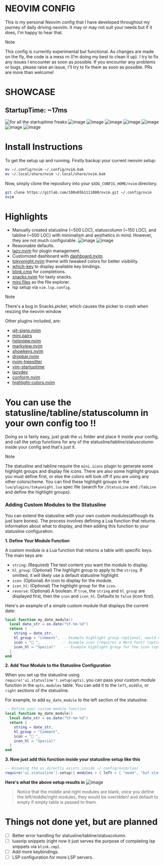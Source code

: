 # NEOVIM CONFIG
This is my personal Neovim config that I have developed throughout my journey of daily driving neovim. It may or may not suit your needs but if it does, I'm happy to hear that.

> [!Note]
> This config is currently experimental but functional. As changes are made on the fly, the code is a mess rn (I'm doing my best to clean it up). I try to fix any issues I encounter as soon as possible.
> If you encounter any problems or bugs, please raise an issue, I'll try to fix them as soon as possible. PRs are more than welcome!

# SHOWCASE
## StartupTime: ~17ms 
![for all the startuptime freaks](https://github.com/user-attachments/assets/8178dcfe-1177-42b6-8cb0-91ab920addc7)
![image](https://github.com/user-attachments/assets/bf625347-6098-4033-8cac-7bd0c71a9aeb)
![image](https://github.com/user-attachments/assets/843ac2c7-1375-4c87-9197-f35bb2f543f2)
![image](https://github.com/user-attachments/assets/e39b5f40-885e-4259-8644-ba217f3b6f93)
![image](https://github.com/user-attachments/assets/70ce54dc-72dc-4e0b-956f-285e6729257e)
![image](https://github.com/user-attachments/assets/31c683c3-74c1-4a03-9245-8fac62587c19)
![image](https://github.com/user-attachments/assets/59c74c96-f067-4ee1-98b8-d0250183eb7b)
![image](https://github.com/user-attachments/assets/258eadf4-8ce0-4337-805f-20084439f0ed)


# Install Instructions

To get the setup up and running.
Firstly backup your current neovim setup:

```bash
mv ~/.config/nvim ~/.config/nvim.bak
mv ~/.local/share/nvim ~/.local/share/nvim.bak
```

Now, simply clone the repository into your `$XDG_CONFIG_HOME/nvim` directory.

```bash
git clone https://gitlab.com/100x65b1111000/nvim.git ~/.config/nvim
nvim
```

# Highlights
- Manually created statusline (\~500 LOC), statuscolumn (\~150 LOC), and tabline (\~500 LOC) with minimalism and aesthetics in mind. However, they are not much configurable.
![image](https://github.com/user-attachments/assets/a8522a29-dc3e-41af-b23b-c8268ca81a3f)
![image](https://github.com/user-attachments/assets/e0f57119-ba19-4d1b-a8ba-e15b1e8d8f95)
- Reasonable defaults.
- [lazy.nvim](https://github.com/folke/lazy.nvim) for plugin management.
- Customized dashboard with [dashboard.nvim](https://github.com/nvimdev/dashboard.nvim).
- [tokyonight.nvim](https://github.com/folke/tokyonight.nvim) theme with tweaked colors for better visibility.
- [which-key](https://github.com/folke/which-key.nvim) to display available key bindings.
- [blink.cmp](https://github.com/Saghen/blink.cmp) for completions.
- [snacks.nvim](https://github.com/folke/snacks.nvim) for tasty snacks.
- [mini.files](https://github.com/echasnovski/mini.files) as the file explorer.
- lsp setup via `vim.lsp.config`.

> [!NOTE]
> There's a bug in Snacks.picker, which causes the picker to crash when resizing the neovim window

Other plugins included, are:
- [git-signs.nvim](https://github.com/lewis6991/gitsigns.nvim)
- [mini.pairs](https://github.com/echasnovski/mini.nvim)
- [helpview.nvim](https://github.com/OXY2DEV/helpview.nvim)
- [markview.nvim](https://github.com/OXY2DEV/markview.nvim)
- [showkeys.nvim](https://github.com/nvzone/showkeys)
- [dropbar.nvim](https://github.com/Bekaboo/dropbar.nvim)
- [nvim-treesitter](https://github.com/nvim-treesitter/nvim-treesitter)
- [vim-startuptime](https://github.com/dstein64/vim-startuptime)
- [lazydev](https://github.com/folke/lazydev.nvim)
- [conform.nvim](https://github.com/stevearc/conform.nvim)
- [highlight-colors.nvim](https://github.com/brenoprata10/nvim-highlight-colors)

# You can use the statusline/tabline/statuscolumn in your own config too !!
Doing so is fairly easy, just grab the `ui` folder and place it inside your config, and call the setup functions for any of the statusline/tabline/statuscolumn inside your config and that's just it.


> [!Note]
> The statusline and tabline require the `mini.icons` plugin to generate some highlight groups and display file icons.
> There are also some highlight groups you must define first, or else the colors will look off if you are using any other colorscheme. You can find these highlight groups in the `lua/plugins/tokyonight.lua` spec file (search for `/StatusLine` and `/TabLine` and define the highlight groups).

### Adding Custom Modules to the Statusline

You can extend the statusline with your own custom modules(although its just bare bones). The process involves defining a Lua function that returns information about what to display, and then adding this function to your statusline configuration.

**1. Define Your Module Function**

A custom module is a Lua function that returns a table with specific keys. The main keys are:

*   `string`: (Required) The text content you want the module to display.
*   `hl_group`: (Optional) The highlight group to apply to the `string`. If omitted, it will likely use a default statusline highlight.
*   `icon`: (Optional) An icon to display for the module.
*   `icon_hl`: (Optional) The highlight group for the `icon`.
*   `reverse`: (Optional) A boolean. If `true`, the `string` and `hl_group` are displayed first, then the `icon` and `icon_hl`. Defaults to `false` (icon first).

Here's an example of a simple custom module that displays the current date:

```lua
local function my_date_module()
  local date_str = os.date("%Y-%m-%d")
  return {
    string = date_str,
    hl_group = "Comment", -- Example highlight group (optional, would use the `StatusLineNormal` group if not specified)
    icon = " ",          -- Example icon (requires a Nerd Font) (optional)
    icon_hl = "Special"    -- Example highlight group for the icon (optional)
  }
end
```

**2. Add Your Module to the Statusline Configuration**

When you set up the statusline using `require('ui.statusline').setup(opts)`, you can pass your custom module function in the `opts.modules` table. You can add it to the `left`, `middle`, or `right` sections of the statusline.

For example, to add `my_date_module` to the left section of the statusline:

```lua
-- Define your custom module function 
local function my_date_module()
  local date_str = os.date("%Y-%m-%d")
  return {
    string = date_str,
    hl_group = "Comment",
    icon = " ",
    icon_hl = "Special"
  }
end
```

**3. Now just add this function inside your statusline setup like this**

```lua
-- Assuming the ui directly exists inside ~/.config/nvim/lua/
require('ui.statusline').setup({ modules = { left = { "mode", "buf-status", "buf-info", my_date_module }, middle = { ... }, right = { ... }}})

```

**Here's what the above setup results in**
![image](https://github.com/user-attachments/assets/1c17926f-c2d8-430c-9197-72e3da7fcbab)
> Notice that the middle and right modules are blank, once you define the left/middle/right modules, they would be overidden! and default to empty if empty table is passed to them.



# Things not done yet, but are planned
- [ ] Better error handling for statusline/tabline/statuscolumn.
- [ ] luasnip snippets (right now it just serves the purpose of completing lsp snippets via `blink.cmp`).
- [ ] Add more keybindings.
- [ ] LSP configuration for more LSP servers.
